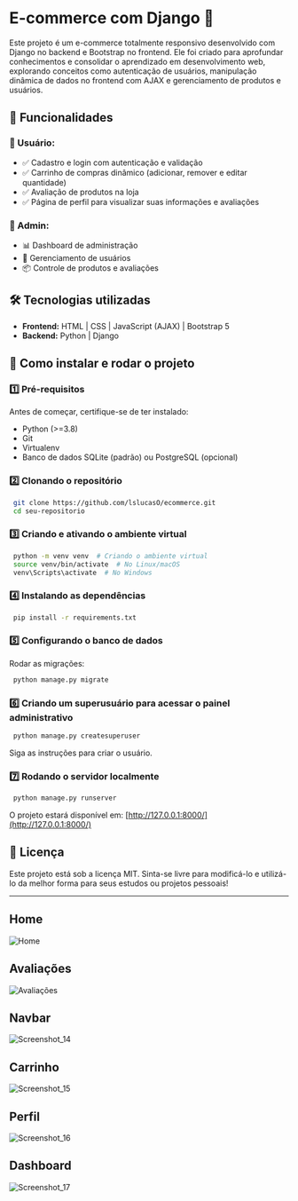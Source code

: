 # E-commerce com Django 🛒

Este projeto é um e-commerce totalmente responsivo desenvolvido com Django no backend e Bootstrap no frontend. Ele foi criado para aprofundar conhecimentos e consolidar o aprendizado em desenvolvimento web, explorando conceitos como autenticação de usuários, manipulação dinâmica de dados no frontend com AJAX e gerenciamento de produtos e usuários.

## 📌 Funcionalidades

### 👥 Usuário:
- ✅ Cadastro e login com autenticação e validação
- ✅ Carrinho de compras dinâmico (adicionar, remover e editar quantidade)
- ✅ Avaliação de produtos na loja
- ✅ Página de perfil para visualizar suas informações e avaliações

### 🔧 Admin:
- 📊 Dashboard de administração
- 👤 Gerenciamento de usuários
- 📦 Controle de produtos e avaliações

## 🛠️ Tecnologias utilizadas

- **Frontend:** HTML | CSS | JavaScript (AJAX) | Bootstrap 5
- **Backend:** Python | Django

## 🚀 Como instalar e rodar o projeto

### 1️⃣ Pré-requisitos
Antes de começar, certifique-se de ter instalado:
- Python (>=3.8)
- Git
- Virtualenv
- Banco de dados SQLite (padrão) ou PostgreSQL (opcional)

### 2️⃣ Clonando o repositório
```bash
 git clone https://github.com/lslucasO/ecommerce.git
 cd seu-repositorio
```

### 3️⃣ Criando e ativando o ambiente virtual
```bash
 python -m venv venv  # Criando o ambiente virtual
 source venv/bin/activate  # No Linux/macOS
 venv\Scripts\activate  # No Windows
```

### 4️⃣ Instalando as dependências
```bash
 pip install -r requirements.txt
```

### 5️⃣ Configurando o banco de dados
Rodar as migrações:
```bash
 python manage.py migrate
```

### 6️⃣ Criando um superusuário para acessar o painel administrativo
```bash
 python manage.py createsuperuser
```
Siga as instruções para criar o usuário.

### 7️⃣ Rodando o servidor localmente
```bash
 python manage.py runserver
```
O projeto estará disponível em: [http://127.0.0.1:8000/](http://127.0.0.1:8000/)

## 📜 Licença
Este projeto está sob a licença MIT. Sinta-se livre para modificá-lo e utilizá-lo da melhor forma para seus estudos ou projetos pessoais!

---

## Home
![Home](https://github.com/user-attachments/assets/0c90e073-2bb9-4b93-a98e-995386478705)

## Avaliações
![Avaliações](https://github.com/user-attachments/assets/f80c62c1-8367-40dd-83a6-58cf497ece51)

## Navbar
![Screenshot_14](https://github.com/user-attachments/assets/ebfc9fc7-0d42-40b9-a725-c00947d943ac)

## Carrinho
![Screenshot_15](https://github.com/user-attachments/assets/0ff28c5f-2f9d-4aa7-b88d-25d0305be4cb)

## Perfil
![Screenshot_16](https://github.com/user-attachments/assets/3e3d4f32-c5ff-458f-98c5-f33027c52d99)

## Dashboard
![Screenshot_17](https://github.com/user-attachments/assets/5c600c36-5372-4e4e-9f55-b84db069c0b3)



